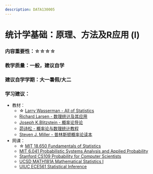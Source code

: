 ```yaml
---
description: DATA130005
---
```


# 统计学基础：原理、方法及R应用 (I)

### 内容重要性：☆☆☆☆

### 教学质量：一般，建议自学

### 建议自学学期：大一暑假/大二

### 学习建议：

* 教材：
  * ☆ [Larry Wasserman - All of Statistics](https://book.douban.com/subject/2285151/)
  * [Richard Larsen - 数理统计及其应用](https://book.douban.com/subject/33431537/)
  * [Joseph K.Blitzstein - 概率论导论](https://book.douban.com/subject/31195286/)
  * [茆诗松 - 概率论与数理统计教程](https://book.douban.com/subject/34897672/)
  * [Steven J. Miller - 普林斯顿概率论读本](https://book.douban.com/subject/35193606/)
* 网课：
  * ☆ [MIT 18.650 Fundamentals of Statistics](https://www.bilibili.com/video/BV1hp4y1i77w)
  * [MIT 6.041 Probabilistic Systems Analysis and Applied Probability](https://www.bilibili.com/video/BV1LE411B7ir)
  * [Stanford CS109 Probability for Computer Scientists](https://www.youtube.com/playlist?list=PLoROMvodv4rOpr_A7B9SriE_iZmkanvUg)
  * [UCSD MATH181A Mathematical Statistics I](https://www.bilibili.com/video/BV1q54y1e75b)
  * [UIUC ECE561 Statistical Inference](https://www.bilibili.com/video/BV1Wq4y1s7rW)
